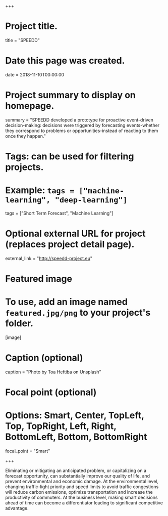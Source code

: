+++
# Project title.
title = "SPEEDD"

# Date this page was created.
date = 2018-11-10T00:00:00

# Project summary to display on homepage.
summary = "SPEEDD developed a prototype for proactive event-driven decision-making: decisions were triggered by forecasting events-whether they correspond to problems or opportunities-instead of reacting to them once they happen."

# Tags: can be used for filtering projects.
# Example: `tags = ["machine-learning", "deep-learning"]`
tags = ["Short Term Forecast", "Machine Learning"]

# Optional external URL for project (replaces project detail page).
external_link = "http://speedd-project.eu"

# Featured image
# To use, add an image named `featured.jpg/png` to your project's folder. 
[image]
  # Caption (optional)
  caption = "Photo by Toa Heftiba on Unsplash"

  # Focal point (optional)
  # Options: Smart, Center, TopLeft, Top, TopRight, Left, Right, BottomLeft, Bottom, BottomRight
  focal_point = "Smart"

+++

Eliminating or mitigating an anticipated problem, or capitalizing on a forecast opportunity, can substantially improve our quality of life, and prevent environmental and economic damage. At the environmental level, changing traffic-light priority and speed limits to avoid traffic congestions will reduce carbon emissions, optimize transportation and increase the productivity of commuters. At the business level, making smart decisions ahead of time can become a differentiator leading to significant competitive advantage.